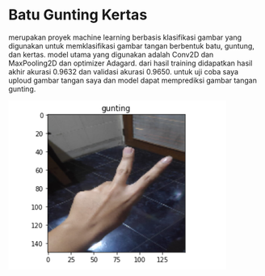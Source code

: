 # Batu Gunting Kertas
merupakan proyek machine learning berbasis klasifikasi gambar yang digunakan untuk memklasifikasi gambar tangan berbentuk batu, guntung, dan kertas. model utama yang digunakan adalah Conv2D dan MaxPooling2D dan optimizer Adagard. dari hasil training didapatkan hasil akhir akurasi 0.9632 dan validasi akurasi 0.9650. untuk uji coba saya uploud gambar tangan saya dan model dapat memprediksi gambar tangan gunting.

![](https://github.com/muhammadmhmd/Batu-Gunting-Kertas/blob/main/uji%20gambar%20gunting.png)
